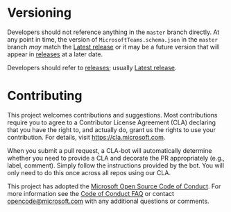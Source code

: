 # Versioning

Developers should not reference anything in the `master` branch directly. At any point in time, the version of `MicrosoftTeams.schema.json` in the `master` branch *may* match the [Latest release](https://github.com/OfficeDev/microsoft-teams-app-schema/releases/latest) or it may be a future version that will appear in [releases](https://github.com/OfficeDev/microsoft-teams-app-schema/releases) at a later date.

Developers should refer to [releases](https://github.com/OfficeDev/microsoft-teams-app-schema/releases); usually [Latest release](https://github.com/OfficeDev/microsoft-teams-app-schema/releases/latest).

# Contributing

This project welcomes contributions and suggestions.  Most contributions require you to agree to a
Contributor License Agreement (CLA) declaring that you have the right to, and actually do, grant us
the rights to use your contribution. For details, visit https://cla.microsoft.com.

When you submit a pull request, a CLA-bot will automatically determine whether you need to provide
a CLA and decorate the PR appropriately (e.g., label, comment). Simply follow the instructions
provided by the bot. You will only need to do this once across all repos using our CLA.

This project has adopted the [Microsoft Open Source Code of Conduct](https://opensource.microsoft.com/codeofconduct/).
For more information see the [Code of Conduct FAQ](https://opensource.microsoft.com/codeofconduct/faq/) or
contact [opencode@microsoft.com](mailto:opencode@microsoft.com) with any additional questions or comments.
